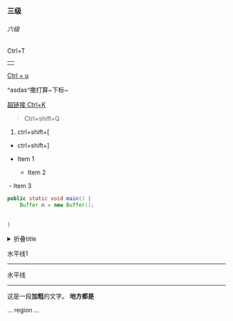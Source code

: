 ### 三级

###### 六级

Ctrl+T

|      |
| ---- |
|      |

<u>Ctrl + u</u>

^asdas^撒打算~下标~

<!--sa-->

[超链接 Ctrl+K](http://www.baidu.com)

> Ctrl+shift+Q

1. ctrl+shift+[

- ctrl+shift+]



* Item 1

  + Item 2

​    - Item 3



```java
public static void main() {
    Buffer n = new Buffer();
    
    
}
```

<details>
<summary>折叠title</summary>

content!!!
</details>

水平线1
***
水平线
-- -
这是一段<strong>加粗</strong>的文字。
**地方都是**

... region ...